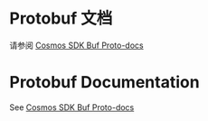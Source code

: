 # Protobuf 文档

请参阅 [Cosmos SDK Buf Proto-docs](https://buf.build/cosmos/cosmos-sdk/docs/main)




# Protobuf Documentation

See [Cosmos SDK Buf Proto-docs](https://buf.build/cosmos/cosmos-sdk/docs/main)
